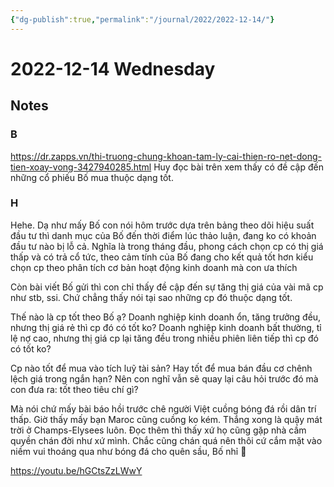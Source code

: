 ```yaml
---
{"dg-publish":true,"permalink":"/journal/2022/2022-12-14/"}
---
```


# 2022-12-14 Wednesday

## Notes

### B

https://dr.zapps.vn/thi-truong-chung-khoan-tam-ly-cai-thien-ro-net-dong-tien-xoay-vong-3427940285.html
Huy đọc bài trên xem thấy có đề cập đến những cổ phiếu Bố mua thuộc dạng tốt.

### H

Hehe. Dạ như mấy Bố con nói hôm trước dựa trên bảng theo dõi hiệu suất đầu tư thì danh mục của Bố đến thời điểm lúc thảo luận, đang ko có khoản đầu tư nào bị lỗ cả. Nghĩa là trong tháng đầu, phong cách chọn cp có thị giá thấp và có trả cổ tức, theo cảm tính của Bố đang cho kết quả tốt hơn kiểu chọn cp theo phân tích cơ bản hoạt động kinh doanh mà con ưa thích

Còn bài viết Bố gửi thì con chỉ thấy đề cập đến sự tăng thị giá của vài mã cp như stb, ssi. Chứ chẳng thấy nói tại sao những cp đó thuộc dạng tốt.

Thế nào là cp tốt theo Bố ạ? Doanh nghiệp kinh doanh ổn, tăng trưởng đều, nhưng thị giá rẻ thì cp đó có tốt ko? Doanh nghiệp kinh doanh bất thường, tỉ lệ nợ cao, nhưng thị giá cp lại tăng đều trong nhiều phiên liên tiếp thì cp đó có tốt ko?

Cp nào tốt để mua vào tích luỹ tài sản? Hay tốt để mua bán đầu cơ chênh lệch giá trong ngắn hạn? Nên con nghĩ vẫn sẽ quay lại câu hỏi trước đó mà con đưa ra: tốt theo tiêu chí gì?

Mà nói chứ mấy bài báo hồi trước chê người Việt cuồng bóng đá rồi dân trí thấp. Giờ thấy mấy bạn Maroc cũng cuồng ko kém. Thắng xong là quậy mát trời ở Champs-Elysees luôn. Đọc thêm thì thấy xứ họ cũng gặp nhà cầm quyền chán đời như xứ mình. Chắc cũng chán quá nên thôi cứ cắm mặt vào niềm vui thoáng qua như bóng đá cho quên sầu, Bố nhỉ 🤣

https://youtu.be/hGCtsZzLWwY